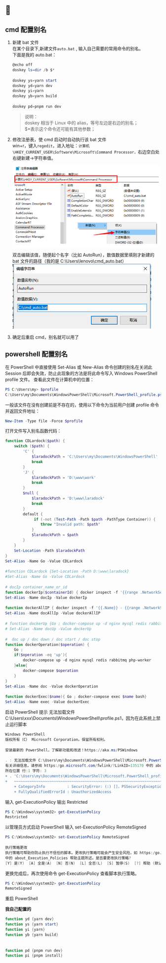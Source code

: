 # 🤚

## cmd 配置别名

1. 新建 bat 文件  
   在某个目录下,新建文件`auto.bat` , 输入自己需要的常用命令的别名。  
   下面是我的 auto.bat：

   ```powershell
   @echo off
   doskey ls=dir /b $*

   doskey ys=yarn start
   doskey yd=yarn dev
   doskey yi=yarn
   doskey yb=yarn build

   doskey pd=pnpm run dev
   ```

   > 说明：  
   > doskey 相当于 Linux 中的 alias，等号左边是右边的别名；  
   > $\*表示这个命令还可能有其他参数；

2. 修改注册表，使 cmd 启动时自动执行该 bat 文件  
   win+r，键入`regedit`，进入地址：`计算机\HKEY_CURRENT_USER\Software\Microsoft\Command Processor，`右边空白处右键新建->字符串值。

   ![image-20240307104014590](./image/image-20240307104014590.png)

   双击编辑该值，随便起个名字（比如 AutoRun），数值数据里填刚才新建的 bat 文件的路径（我的是 C:\\Users\\lenovo\\cmd_auto.bat）  
   ![image-20240307104028570](./image/image-20240307104028570.png)

3. 确定后重启 cmd，别名就可以用了

## powershell 配置别名

在 PowerShell 中直接使用 Set-Alias 或 New-Alias 命令创建的别名在关闭此 Session 后即会失效，防止此现象的方法是将此命令写入 Windows PowerShell profile 文件。 查看此文件在计算机中的位置：

```powershell
PS C:\Users\my> $profile
C:\Users\my\Documents\WindowsPowerShell\Microsoft.PowerShell_profile.ps1
```

一般该文件在没有创建前是不存在的，使用以下命令为当前用户创建 profile 命令并返回文件地址：

```powershell
New-Item -Type file -Force $profile
```

打开文件写入别名函数代码：

```powershell
function CDLardock($path) {
    switch ($path) {
        'C' {
            $laradockPath = 'C:\Users\my\Documents\WindowsPowerShell'
            break
        }
        'J' {
            $laradockPath = 'D:\www\work'
            break
        }
        $null {
            $laradockPath = 'D:\www\laradock'
            break
        }
        default {
             if (-not (Test-Path -Path $path -PathType Container)) {
                throw "Invalid path: $path"
            }
            $laradockPath = $path
        }
    }
    Set-Location -Path $laradockPath
}
Set-Alias -Name Go -Value CDLardock

#function CDLardock {Set-Location -Path D:\www\laradock}
#Set-Alias -Name Go -Value CDLardock

# docIp container_name_or_id
function dockerIp($containerId) { docker inspect -f '{{range .NetworkSettings.Networks}}{{.IPAddress}}{{end}}' $containerId}
Set-Alias -Name docIp -Value dockerIp

function dockerAllIP { docker inspect -f '{{.Name}} - {{range .NetworkSettings.Networks}}{{.IPAddress}}{{end}}' $(docker ps -aq)}
Set-Alias -Name docAllIp -Value dockerAllIP

# function dockerUp {Go ; docker-compose up -d nginx mysql redis rabbitmq }
# Set-Alias -Name docUp -Value dockerUp

#  doc up / doc down / doc start / doc stop
function dockerOperation($operation) {
    Go ;
    if($operation -eq 'up'){
        docker-compose up -d nginx mysql redis rabbitmq php-worker
    }else{
        docker-compose $operation
    }
}
Set-Alias -Name doc -Value dockerOperation

function dockerExec($name){ Go ; docker-compose exec $name bash}
Set-Alias -Name exec -Value dockerExec

```

启动 PowerShell 提示 无法加载文件 C:\\Users\\xxx\\Documents\\WindowsPowerShell\\profile.ps1，因为在此系统上禁止运行脚本

```powershell
Windows PowerShell
版权所有（C） Microsoft Corporation。保留所有权利。

安装最新的 PowerShell，了解新功能和改进！https://aka.ms/PSWindows

. : 无法加载文件 C:\Users\my\Documents\WindowsPowerShell\Microsoft.PowerShell_profile.ps1，因为在此系统上禁止运行脚本。
有关详细信息，请参阅 https:/go.microsoft.com/fwlink/?LinkID=135170 中的 about_Execution_Policies。
所在位置 行:1 字符: 3
+ . 'C:\Users\my\Documents\WindowsPowerShell\Microsoft.PowerShell_profi ...
+   ~~~~~~~~~~~~~~~~~~~~~~~~~~~~~~~~~~~~~~~~~~~~~~~~~~~~~~~~~~~~~~~~~~~
    + CategoryInfo          : SecurityError: (:) []，PSSecurityException
    + FullyQualifiedErrorId : UnauthorizedAccess
```

输入 get-ExecutionPolicy 输出 Restricted

```powershell
PS C:\Windows\system32> get-ExecutionPolicy
Restricted
```

以管理员方式启动 PowerShell 输入 set-ExecutionPolicy RemoteSigned

```powershell
PS C:\Windows\system32> set-ExecutionPolicy RemoteSigned

执行策略更改
执行策略可帮助你防止执行不信任的脚本。更改执行策略可能会产生安全风险，如 https:/go.microsoft.com/fwlink/?LinkID=135170
中的 about_Execution_Policies 帮助主题所述。是否要更改执行策略?
[Y] 是(Y)  [A] 全是(A)  [N] 否(N)  [L] 全否(L)  [S] 暂停(S)  [?] 帮助 (默认值为“N”):

```

更换完成后，再次使用命令 get-ExecutionPolicy 查看脚本执行策略。

```powershell
PS C:\Windows\system32> get-ExecutionPolicy
RemoteSigned
```

重启 PowerShell

**我自己配置的**

```powershell
function yd {yarn dev}
function ys {yarn start}
function yi {yarn}
function yb {yarn build}


function pd {pnpm run dev}
function pi {pnpm install}
```

